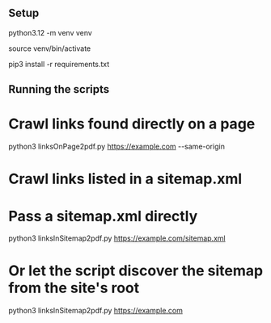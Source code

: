 ## Setup

python3.12 -m venv venv

source venv/bin/activate

pip3 install -r requirements.txt

## Running the scripts

# Crawl links found directly on a page
python3 linksOnPage2pdf.py https://example.com --same-origin

# Crawl links listed in a sitemap.xml
# Pass a sitemap.xml directly
python3 linksInSitemap2pdf.py https://example.com/sitemap.xml

# Or let the script discover the sitemap from the site's root
python3 linksInSitemap2pdf.py https://example.com
